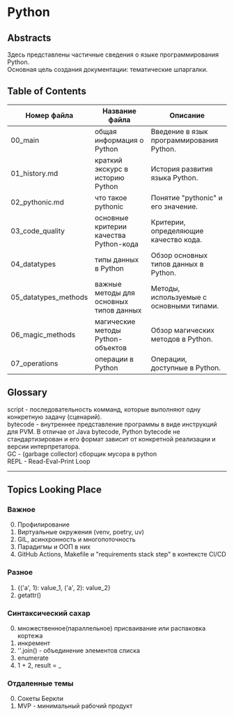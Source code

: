# Python

## Abstracts

Здесь представлены частичные сведения о языке программирования Python.  
Основная цель создания документации: тематические шпаргалки.

## Table of Contents


| Номер файла | Название файла | Описание |
|-----------------------|----------------------------------------|--------------------------------------------|
| 00_main | общая информация о Python | Введение в язык программирования Python. |
| 01_history.md | краткий экскурс в историю Python | История развития языка Python. |
| 02_pythonic.md | что такое pythonic | Понятие "pythonic" и его значение. |
| 03_code_quality | основные критерии качества Python-кода | Критерии, определяющие качество кода. |
| 04_datatypes | типы данных в Python | Обзор основных типов данных в Python. |
| 05_datatypes_methods | важные методы для основных типов данных| Методы, используемые с основными типами. |
| 06_magic_methods | магические методы Python-объектов | Обзор магических методов в Python. |
| 07_operations | операции в Python | Операции, доступные в Python. |


## Glossary

script - последовательность комманд, которые выполняют одну конкретную задачу (сценарий).  
bytecode - внутреннее представление программы в виде инструкций для PVM. В отличае от Java bytecode, Python bytecode не стандартизирован и его формат зависит от конкретной реализации и версии интерпретатора.  
GC - (garbage collector) сборщик мусора в python  
REPL - Read-Eval-Print Loop

______________________________________________________________________

## Topics Looking Place

### Важное

0. Профилирование
1. Виртуальные окружения (venv, poetry, uv)
1. GIL, асинхронность и многопоточность
1. Парадигмы и ООП в них
1. GitHub Actions, Makefile и "requirements stack step" в контексте CI/CD

### Разное

1. {('a', 1): value_1, ('a', 2): value_2}
1. getattr()

### Синтаксический сахар

0. множественное(параллельное) присваивание или распаковка кортежа
1. инкремент
1. ''.join() - объединение элементов списка
1. enumerate
1. 1 + 2, result = \_

### Отдаленные темы

0. Сокеты Беркли
1. MVP - минимальный рабочий продукт
